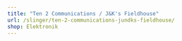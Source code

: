 ```yaml
---
title: "Ten 2 Communications / J&K's Fieldhouse"
url: /slinger/ten-2-communications-jundks-fieldhouse/
shop: Elektronik
---
```

